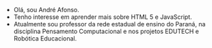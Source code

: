 - Olá, sou André Afonso.
- Tenho interesse em aprender mais sobre HTML 5 e JavaScript.
- Atualmente sou professor da rede estadual de ensino do Paraná, na disciplina Pensamento Computacional e nos projetos EDUTECH e Robótica Educacional.

<!---
profandrelgafonso/profandrelgafonso is a ✨ special ✨ repository because its `README.md` (this file) appears on your GitHub profile.
You can click the Preview link to take a look at your changes.
--->
